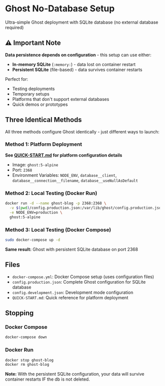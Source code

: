 # Ghost No-Database Setup
Ultra-simple Ghost deployment with SQLite database (no external database required)

## ⚠️ Important Note
**Data persistence depends on configuration** - this setup can use either:
- **In-memory SQLite** (`:memory:`) - data lost on container restart
- **Persistent SQLite** (file-based) - data survives container restarts

Perfect for:
- Testing deployments
- Temporary setups  
- Platforms that don't support external databases
- Quick demos or prototypes


## Three Identical Methods

All three methods configure Ghost identically - just different ways to launch:

### Method 1: Platform Deployment
**See [QUICK-START.md](QUICK-START.md) for platform configuration details**
- Image: `ghost:5-alpine`
- Port: `2368`
- Environment Variables: `NODE_ENV`, `database__client`, `database__connection__filename`, `database__useNullAsDefault`

### Method 2: Local Testing (Docker Run)
```bash
docker run -d --name ghost-blog -p 2368:2368 \
  -v $(pwd)/config.production.json:/var/lib/ghost/config.production.json \
  -e NODE_ENV=production \
  ghost:5-alpine
```

### Method 3: Local Testing (Docker Compose)
```bash
sudo docker-compose up -d
```

**Same result:** Ghost with persistent SQLite database on port 2368



## Files

- `docker-compose.yml`: Docker Compose setup (uses configuration files)
- `config.production.json`: Complete Ghost configuration for SQLite database
- `config.development.json`: Development mode configuration
- `QUICK-START.md`: Quick reference for platform deployment



## Stopping

### Docker Compose
```bash
docker-compose down
```

### Docker Run
```bash
docker stop ghost-blog
docker rm ghost-blog
```

**Note:** With the persistent SQLite configuration, your data will survive container restarts IF the db is not deleted.
